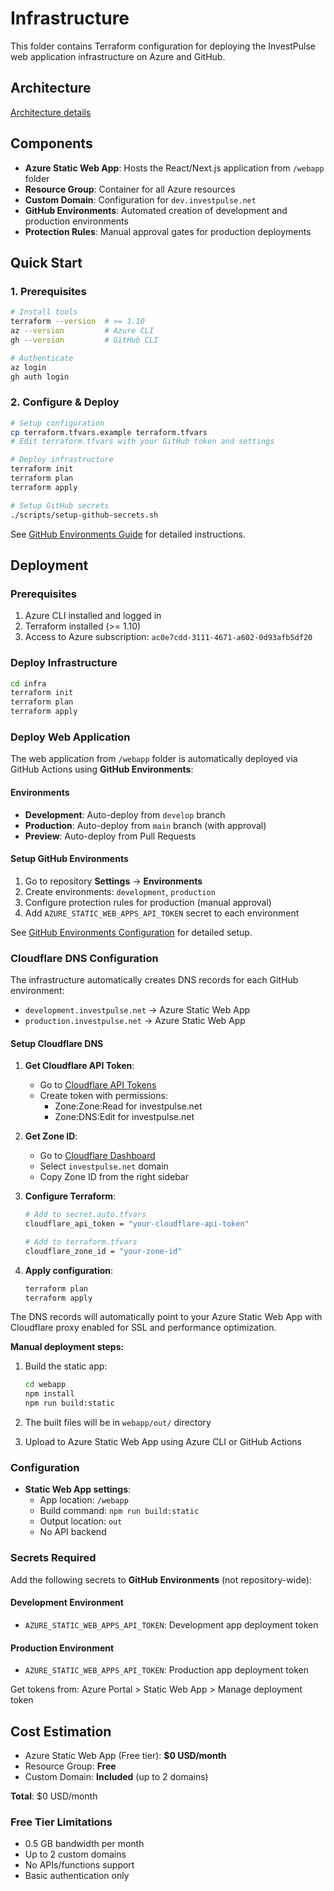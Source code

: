 # Infrastructure

This folder contains Terraform configuration for deploying the InvestPulse web application infrastructure on Azure and GitHub.

## Architecture

[Architecture details](../docs/arch/README.md)

## Components

- **Azure Static Web App**: Hosts the React/Next.js application from `/webapp` folder
- **Resource Group**: Container for all Azure resources
- **Custom Domain**: Configuration for `dev.investpulse.net`
- **GitHub Environments**: Automated creation of development and production environments
- **Protection Rules**: Manual approval gates for production deployments

## Quick Start

### 1. Prerequisites
```bash
# Install tools
terraform --version  # >= 1.10
az --version         # Azure CLI
gh --version         # GitHub CLI

# Authenticate
az login
gh auth login
```

### 2. Configure & Deploy
```bash
# Setup configuration
cp terraform.tfvars.example terraform.tfvars
# Edit terraform.tfvars with your GitHub token and settings

# Deploy infrastructure
terraform init
terraform plan
terraform apply

# Setup GitHub secrets
./scripts/setup-github-secrets.sh
```

See [GitHub Environments Guide](./GITHUB_ENVIRONMENTS.md) for detailed instructions.

## Deployment

### Prerequisites

1. Azure CLI installed and logged in
2. Terraform installed (>= 1.10)
3. Access to Azure subscription: `ac0e7cdd-3111-4671-a602-0d93afb5df20`

### Deploy Infrastructure

```bash
cd infra
terraform init
terraform plan
terraform apply
```

### Deploy Web Application

The web application from `/webapp` folder is automatically deployed via GitHub Actions using **GitHub Environments**:

#### Environments
- **Development**: Auto-deploy from `develop` branch
- **Production**: Auto-deploy from `main` branch (with approval)
- **Preview**: Auto-deploy from Pull Requests

#### Setup GitHub Environments
1. Go to repository **Settings** → **Environments**
2. Create environments: `development`, `production`
3. Configure protection rules for production (manual approval)
4. Add `AZURE_STATIC_WEB_APPS_API_TOKEN` secret to each environment

See [GitHub Environments Configuration](../.github/ENVIRONMENTS.md) for detailed setup.

### Cloudflare DNS Configuration

The infrastructure automatically creates DNS records for each GitHub environment:
- `development.investpulse.net` → Azure Static Web App
- `production.investpulse.net` → Azure Static Web App

#### Setup Cloudflare DNS

1. **Get Cloudflare API Token**:
   - Go to [Cloudflare API Tokens](https://dash.cloudflare.com/profile/api-tokens)
   - Create token with permissions:
     - Zone:Zone:Read for investpulse.net
     - Zone:DNS:Edit for investpulse.net

2. **Get Zone ID**:
   - Go to [Cloudflare Dashboard](https://dash.cloudflare.com/)
   - Select `investpulse.net` domain
   - Copy Zone ID from the right sidebar

3. **Configure Terraform**:
   ```bash
   # Add to secret.auto.tfvars
   cloudflare_api_token = "your-cloudflare-api-token"
   
   # Add to terraform.tfvars  
   cloudflare_zone_id = "your-zone-id"
   ```

4. **Apply configuration**:
   ```bash
   terraform plan
   terraform apply
   ```

The DNS records will automatically point to your Azure Static Web App with Cloudflare proxy enabled for SSL and performance optimization.

**Manual deployment steps:**

1. Build the static app:
   ```bash
   cd webapp
   npm install
   npm run build:static
   ```

2. The built files will be in `webapp/out/` directory

3. Upload to Azure Static Web App using Azure CLI or GitHub Actions

### Configuration

- **Static Web App settings**:
  - App location: `/webapp`
  - Build command: `npm run build:static`
  - Output location: `out`
  - No API backend

### Secrets Required

Add the following secrets to **GitHub Environments** (not repository-wide):

#### Development Environment
- `AZURE_STATIC_WEB_APPS_API_TOKEN`: Development app deployment token

#### Production Environment  
- `AZURE_STATIC_WEB_APPS_API_TOKEN`: Production app deployment token

Get tokens from: Azure Portal > Static Web App > Manage deployment token

## Cost Estimation

- Azure Static Web App (Free tier): **$0 USD/month**
- Resource Group: **Free**
- Custom Domain: **Included** (up to 2 domains)

**Total**: $0 USD/month

### Free Tier Limitations
- 0.5 GB bandwidth per month
- Up to 2 custom domains
- No APIs/functions support
- Basic authentication only